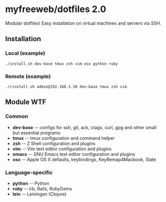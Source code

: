 # myfreeweb/dotfiles 2.0

Modular dotfiles!
Easy installation on virtual machines and servers via SSH.

## Installation

### Local (example)

    ./install.sh dev-base tmux zsh vim osx python ruby

### Remote (example)

    ./rinstall.sh admin@192.168.1.10 dev-base tmux zsh vim

## Module WTF

### Common

- **dev-base** -- configs for ssh, git, ack, ctags, curl, gpg and other small but essential programs
- **tmux** -- tmux configuration and command helper
- **zsh** -- Z Shell configuration and plugins
- **vim** -- Vim text editor configuration and plugins
- **emacs** -- GNU Emacs text editor configuration and plugins
- **osx** -- Apple OS X defaults, keybindings, KeyRemap4Macbook, Slate

### Language-specific

- **python** -- Python
- **ruby** -- irb, Rails, RubyGems
- **lein** -- Leiningen (Clojure)
